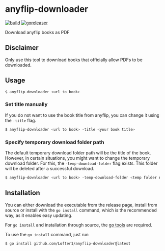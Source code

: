 # anyflip-downloader

[![build](https://github.com/Lofter1/anyflip-downloader/actions/workflows/build.yml/badge.svg)](https://github.com/Lofter1/anyflip-downloader/actions/workflows/build.yml)
[![goreleaser](https://github.com/Lofter1/anyflip-downloader/actions/workflows/release.yml/badge.svg)](https://github.com/Lofter1/anyflip-downloader/actions/workflows/release.yml)

Download anyflip books as PDF

## Disclaimer

Only use this tool to download books that officially allow PDFs to be downloaded.

## Usage

```sh
$ anyflip-downloader <url to book>
```

### Set title manually

If you do not want to use the book title from anyflip, you can change it using the `-title` flag.

```sh
$ anyflip-downloader <url to book> -title <your book title>
```

### Specify temporary download folder path

The default temporary download folder path will be the title of the book. However, in certain situations, you might want to change the temporary download folder. For this, the `-temp-download-folder` flag exists. This folder will be deleted after a successful download.

```sh
$ anyflip-downloader <url to book> -temp-download-folder <temp folder name>
```

## Installation

You can either download the executable from the release page, install from source or install with the `go install` command, which is the recommended way, as it enables easy updating.

For `go install` and installation through source, the [go tools](https://go.dev/doc/install) are required.

To use the `go install` command, just run

```sh
$ go install github.com/Lofter1/anyflip-downloader@latest
```
